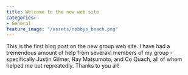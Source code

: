 ```yaml
---
title: Welcome to the new web site
categories:
- General
feature_image: "/assets/nobbys_beach.png"
---
```


This is the first blog post on the new group web site. I have had a tremendous amount of help from severakl members of my group - specifically Justin Gilmer, Ray Matsumoto, and Co Quach, all of whom helped me out repreatedly. Thanks to you all!
